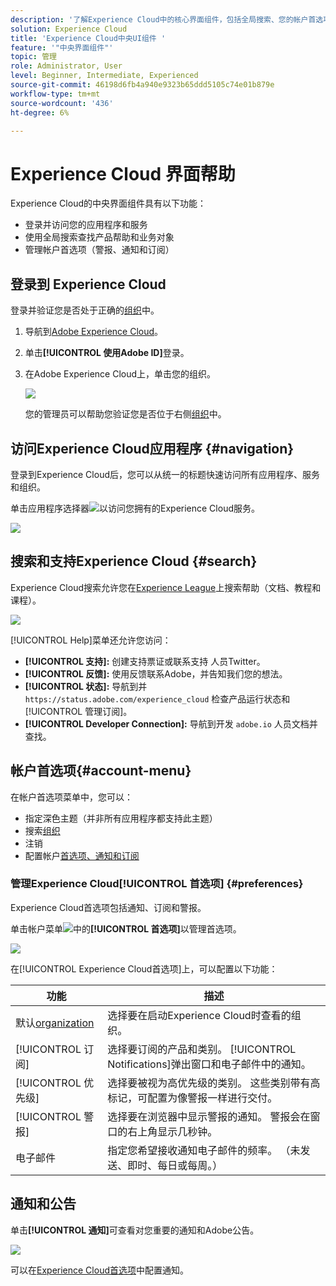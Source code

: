 ```yaml
---
description: '了解Experience Cloud中的核心界面组件，包括全局搜索、您的帐户首选项、如何导航界面并获取帮助。 '
solution: Experience Cloud
title: 'Experience Cloud中央UI组件 '
feature: '"中央界面组件"'
topic: 管理
role: Administrator, User
level: Beginner, Intermediate, Experienced
source-git-commit: 46198d6fb4a940e9323b65ddd5105c74e01b879e
workflow-type: tm+mt
source-wordcount: '436'
ht-degree: 6%

---
```


# Experience Cloud 界面帮助

Experience Cloud的中央界面组件具有以下功能：

* 登录并访问您的应用程序和服务
* 使用全局搜索查找产品帮助和业务对象
* 管理帐户首选项（警报、通知和订阅）

## 登录到 Experience Cloud

登录并验证您是否处于正确的[组织](admin-getting-started/organizations.md)中。

1. 导航到[Adobe Experience Cloud](https://experiencecloud.adobe.com/exc-content/login.html)。
1. 单击&#x200B;**[!UICONTROL 使用Adobe ID]**&#x200B;登录。
1. 在Adobe Experience Cloud上，单击您的组织。

   ![](assets/organizations-menu.png)

   您的管理员可以帮助您验证您是否位于右侧[组织](admin-getting-started/organizations.md)中。

## 访问Experience Cloud应用程序 {#navigation}

登录到Experience Cloud后，您可以从统一的标题快速访问所有应用程序、服务和组织。

单击应用程序选择器![](assets/menu-icon.png)以访问您拥有的Experience Cloud服务。

![](assets/platform-core-services.png)

## 搜索和支持Experience Cloud {#search}

Experience Cloud搜索允许您在[Experience League](https://experienceleague.adobe.com/?lang=zh-Hans/#home)上搜索帮助（文档、教程和课程）。

![](assets/search-menu.png)

[!UICONTROL Help]菜单还允许您访问：

* **[!UICONTROL 支持]:** 创建支持票证或联系支持  人员Twitter。
* **[!UICONTROL 反馈]:** 使用反馈联系Adobe，并告知我们您的想法。
* **[!UICONTROL 状态]:** 导航到并 `https://status.adobe.com/experience_cloud` 检查产品运行状态和 [!UICONTROL 管理订阅]。
* **[!UICONTROL Developer Connection]:** 导航到开发 `adobe.io` 人员文档并查找。

## 帐户首选项{#account-menu}

在帐户首选项菜单中，您可以：

* 指定深色主题（并非所有应用程序都支持此主题）
* 搜索[组织](admin-getting-started/organizations.md)
* 注销
* 配置帐户[首选项、通知和订阅](#preferences)

### 管理Experience Cloud[!UICONTROL 首选项] {#preferences}

Experience Cloud首选项包括通知、订阅和警报。

单击帐户菜单![](assets/preferences-icon-sm.png)中的&#x200B;**[!UICONTROL 首选项]**&#x200B;以管理首选项。

![](assets/preferences-page.png)

在[!UICONTROL Experience Cloud首选项]上，可以配置以下功能：

| 功能 | 描述 |
|--- |--- |
| 默认[organization](admin-getting-started/organizations.md) | 选择要在启动Experience Cloud时查看的组织。 |
| [!UICONTROL 订阅] | 选择要订阅的产品和类别。 [!UICONTROL Notifications]弹出窗口和电子邮件中的通知。 |
| [!UICONTROL 优先级] | 选择要被视为高优先级的类别。 这些类别带有高标记，可配置为像警报一样进行交付。 |
| [!UICONTROL 警报] | 选择要在浏览器中显示警报的通知。 警报会在窗口的右上角显示几秒钟。 |
| 电子邮件 | 指定您希望接收通知电子邮件的频率。 （未发送、即时、每日或每周。） |

## 通知和公告

单击&#x200B;**[!UICONTROL 通知]**&#x200B;可查看对您重要的通知和Adobe公告。

![](assets/notifications-menu-small.png)

可以在[Experience Cloud首选项](#preferences)中配置通知。
